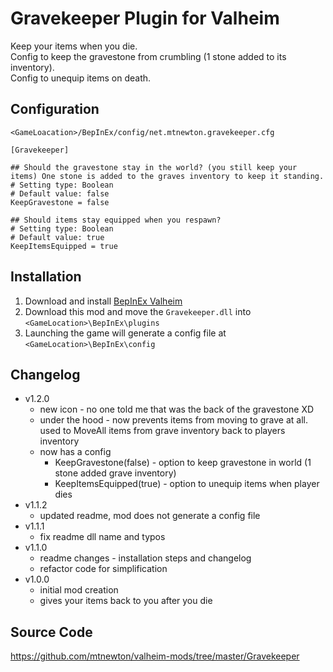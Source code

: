 # Gravekeeper Plugin for Valheim  
Keep your items when you die.  
Config to keep the gravestone from crumbling (1 stone added to its inventory).  
Config to unequip items on death.  

## Configuration  
`<GameLoacation>/BepInEx/config/net.mtnewton.gravekeeper.cfg`
```
[Gravekeeper]

## Should the gravestone stay in the world? (you still keep your items) One stone is added to the graves inventory to keep it standing.
# Setting type: Boolean
# Default value: false
KeepGravestone = false

## Should items stay equipped when you respawn?
# Setting type: Boolean
# Default value: true
KeepItemsEquipped = true
```

## Installation  
1. Download and install [BepInEx Valheim](https://valheim.thunderstore.io/package/denikson/BepInExPack_Valheim/)
2. Download this mod and move the `Gravekeeper.dll` into `<GameLocation>\BepInEx\plugins`
3. Launching the game will generate a config file at `<GameLocation>\BepInEx\config`

## Changelog  
- v1.2.0  
  - new icon - no one told me that was the back of the gravestone XD  
  - under the hood - now prevents items from moving to grave at all. used to MoveAll items from grave inventory back to players inventory  
  - now has a config  
    - KeepGravestone(false) - option to keep gravestone in world (1 stone added grave inventory)  
    - KeepItemsEquipped(true) - option to unequip items when player dies  
- v1.1.2  
  - updated readme, mod does not generate a config file  
- v1.1.1  
  - fix readme dll name and typos  
- v1.1.0  
  - readme changes - installation steps and changelog  
  - refactor code for simplification  
- v1.0.0  
  - initial mod creation  
  - gives your items back to you after you die  

## Source Code  
https://github.com/mtnewton/valheim-mods/tree/master/Gravekeeper
